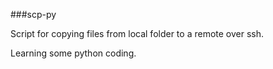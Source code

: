 ###scp-py

Script for copying files from local folder to a remote over ssh.

Learning some python coding.
